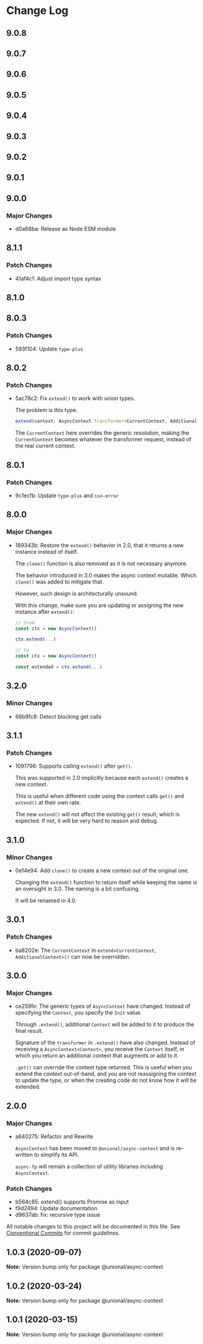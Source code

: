# Change Log

## 9.0.8

## 9.0.7

## 9.0.6

## 9.0.5

## 9.0.4

## 9.0.3

## 9.0.2

## 9.0.1

## 9.0.0

### Major Changes

- d0a68ba: Release as Node ESM module

## 8.1.1

### Patch Changes

- 41af4c1: Adjust import type syntax

## 8.1.0

## 8.0.3

### Patch Changes

- 593f104: Update `type-plus`

## 8.0.2

### Patch Changes

- 5ac78c2: Fix `extend()` to work with union types.

  The problem is this type:

  ```ts
  extend(context: AsyncContext.Transformer<CurrentContext, AdditionalContext>)
  ```

  The `CurrentContext` here overrides the generic resolution,
  making the `CurrentContext` becomes whatever the transformer request,
  instead of the real current context.

## 8.0.1

### Patch Changes

- 9c1ecfb: Update `type-plus` and `iso-error`

## 8.0.0

### Major Changes

- 189343b: Restore the `extend()` behavior in 2.0,
  that it returns a new instance instead of itself.

  The `clone()` function is also removed as it is not necessary anymore.

  The behavior introduced in 3.0 makes the async context mutable.
  Which `clone()` was added to mitigate that.

  However, such design is architecturally unsound.

  With this change, make sure you are updating or assigning the new instance after `extend()`:

  ```ts
  // from
  const ctx = new AsyncContext()

  ctx.extend(...)

  // to
  const ctx = new AsyncContext()

  const extended = ctx.extend(...)
  ```

## 3.2.0

### Minor Changes

- 66b9fc8: Detect blocking get calls

## 3.1.1

### Patch Changes

- 1091796: Supports calling `extend()` after `get()`.

  This was supported in 2.0 implicitly because each `extend()` creates a new context.

  This is useful when different code using the context calls `get()` and `extend()` at their own rate.

  The new `extend()` will not affect the existing `get()` result, which is expected.
  If not, it will be very hard to reason and debug.

## 3.1.0

### Minor Changes

- 0e14e94: Add `clone()` to create a new context out of the original one.

  Changing the `extend()` function to return itself while keeping the name is an oversight in 3.0.
  The naming is a bit confusing.

  It will be renamed in 4.0.

## 3.0.1

### Patch Changes

- ba8202e: The `CurrentContext` in `extend<CurrentContext, AdditionalContext>()` can now be overridden.

## 3.0.0

### Major Changes

- ce259fe: The generic types of `AsyncContext` have changed.
  Instead of specifying the `Context`, you specify the `Init` value.

  Through `.extend()`, additional `Context` will be added to it to produce the final result.

  Signature of the `transformer` in `.extend()` have also changed.
  Instead of receiving a `AsyncContext<Context>`, you receive the `Context` itself,
  in which you return an additional context that augments or add to it.

  `.get()` can override the context type returned.
  This is useful when you extend the context out-of-band,
  and you are not reassigning the context to update the type,
  or when the creating code do not know how it will be extended.

## 2.0.0

### Major Changes

- a640275: Refactor and Rewrite

  `AsyncContext` has been moved to `@unional/async-context` and is re-written to simplify its API.

  `async-fp` will remain a collection of utility libraries including `AsyncContext`.

### Patch Changes

- b564c85: extend() supports Promise as input
- f9d2494: Update documentation
- d9637ab: fix: recursive type issue

All notable changes to this project will be documented in this file.
See [Conventional Commits](https://conventionalcommits.org) for commit guidelines.

## 1.0.3 (2020-09-07)

**Note:** Version bump only for package @unional/async-context

## 1.0.2 (2020-03-24)

**Note:** Version bump only for package @unional/async-context

## 1.0.1 (2020-03-15)

**Note:** Version bump only for package @unional/async-context
